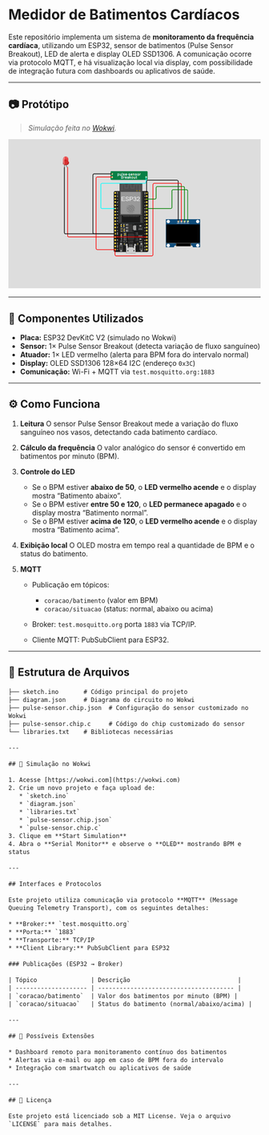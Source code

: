 # **Medidor de Batimentos Cardíacos**

Este repositório implementa um sistema de **monitoramento da frequência cardíaca**, utilizando um ESP32, sensor de batimentos (Pulse Sensor Breakout), LED de alerta e display OLED SSD1306. A comunicação ocorre via protocolo MQTT, e há visualização local via display, com possibilidade de integração futura com dashboards ou aplicativos de saúde.

---

## 📷 Protótipo

> *Simulação feita no [Wokwi](https://wokwi.com/).*

![Protótipo do circuito](imagens/prototipo.png)

---

## 🔧 Componentes Utilizados

* **Placa:** ESP32 DevKitC V2 (simulado no Wokwi)
* **Sensor:** 1× Pulse Sensor Breakout (detecta variação de fluxo sanguíneo)
* **Atuador:** 1× LED vermelho (alerta para BPM fora do intervalo normal)
* **Display:** OLED SSD1306 128×64 I2C (endereço `0x3C`)
* **Comunicação:** Wi-Fi + MQTT via `test.mosquitto.org:1883`

---

## ⚙️ Como Funciona

1. **Leitura**
   O sensor Pulse Sensor Breakout mede a variação do fluxo sanguíneo nos vasos, detectando cada batimento cardíaco.

2. **Cálculo da frequência**
   O valor analógico do sensor é convertido em batimentos por minuto (BPM).

3. **Controle do LED**

   * Se o BPM estiver **abaixo de 50**, o **LED vermelho acende** e o display mostra “Batimento abaixo”.
   * Se o BPM estiver **entre 50 e 120**, o **LED permanece apagado** e o display mostra “Batimento normal”.
   * Se o BPM estiver **acima de 120**, o **LED vermelho acende** e o display mostra “Batimento acima”.

4. **Exibição local**
   O OLED mostra em tempo real a quantidade de BPM e o status do batimento.

5. **MQTT**

   * Publicação em tópicos:

     * `coracao/batimento` (valor em BPM)
     * `coracao/situacao` (status: normal, abaixo ou acima)
   * Broker: `test.mosquitto.org` porta `1883` via TCP/IP.
   * Cliente MQTT: PubSubClient para ESP32.

---

   ## 📁 Estrutura de Arquivos

```plaintext
├── sketch.ino       # Código principal do projeto
├── diagram.json     # Diagrama do circuito no Wokwi
├── pulse-sensor.chip.json  # Configuração do sensor customizado no Wokwi
├── pulse-sensor.chip.c     # Código do chip customizado do sensor
└── libraries.txt    # Bibliotecas necessárias

---

## 🚀 Simulação no Wokwi

1. Acesse [https://wokwi.com](https://wokwi.com)
2. Crie um novo projeto e faça upload de:
   * `sketch.ino`
   * `diagram.json`
   * `libraries.txt`
   * `pulse-sensor.chip.json`
   * `pulse-sensor.chip.c`
3. Clique em **Start Simulation**
4. Abra o **Serial Monitor** e observe o **OLED** mostrando BPM e status

---

## Interfaces e Protocolos

Este projeto utiliza comunicação via protocolo **MQTT** (Message Queuing Telemetry Transport), com os seguintes detalhes:

* **Broker:** `test.mosquitto.org`
* **Porta:** `1883`
* **Transporte:** TCP/IP
* **Client Library:** PubSubClient para ESP32

### Publicações (ESP32 → Broker)

| Tópico               | Descrição                              |
| -------------------- | -------------------------------------- |
| `coracao/batimento`  | Valor dos batimentos por minuto (BPM) |
| `coracao/situacao`   | Status do batimento (normal/abaixo/acima) |

---

## 🔄 Possíveis Extensões

* Dashboard remoto para monitoramento contínuo dos batimentos
* Alertas via e-mail ou app em caso de BPM fora do intervalo
* Integração com smartwatch ou aplicativos de saúde

---

## 📜 Licença

Este projeto está licenciado sob a MIT License. Veja o arquivo `LICENSE` para mais detalhes.

